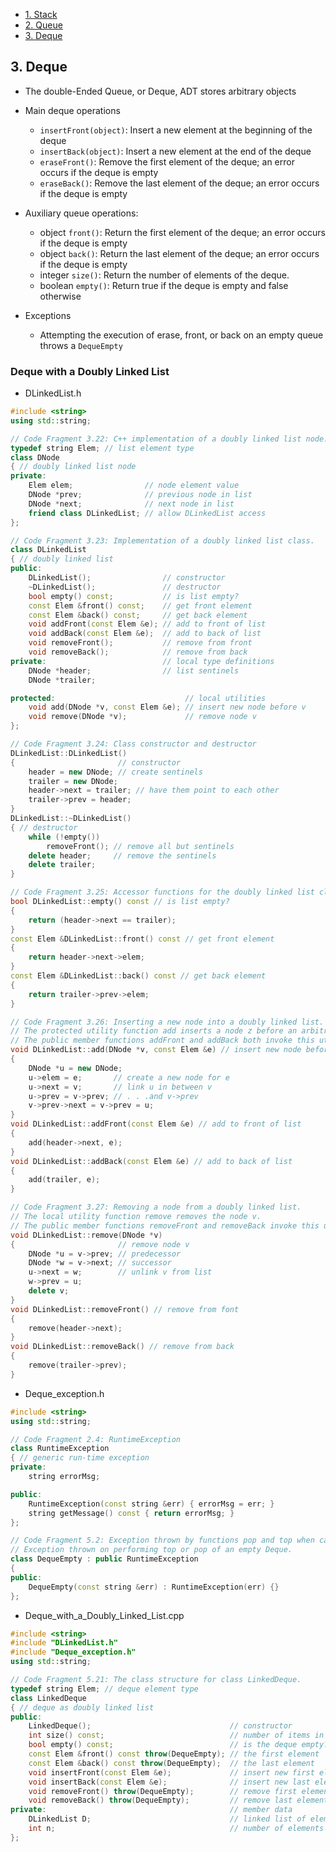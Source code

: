 - [1. Stack](./Stack.md)
- [2. Queue](./Queue.md)
- [3. Deque](./Deque.md)

## 3. Deque

- The double-Ended Queue, or Deque, ADT stores arbitrary objects
- Main deque operations

  - `insertFront(object)`: Insert a new element at the beginning of the deque
  - `insertBack(object)`: Insert a new element at the end of the deque
  - `eraseFront()`: Remove the first element of the deque; an error occurs if the deque is empty
  - `eraseBack()`: Remove the last element of the deque; an error occurs if the deque is empty

- Auxiliary queue operations:
  - object `front()`: Return the first element of the deque; an error occurs if the deque is empty
  - object `back()`: Return the last element of the deque; an error occurs if the deque is empty
  - integer `size()`: Return the number of elements of the deque.
  - boolean `empty()`: Return true if the deque is empty and false otherwise
- Exceptions
  - Attempting the execution of erase, front, or back on an empty queue throws a `DequeEmpty`

### Deque with a Doubly Linked List

- DLinkedList.h

```cpp
#include <string>
using std::string;

// Code Fragment 3.22: C++ implementation of a doubly linked list node.
typedef string Elem; // list element type
class DNode
{ // doubly linked list node
private:
    Elem elem;                // node element value
    DNode *prev;              // previous node in list
    DNode *next;              // next node in list
    friend class DLinkedList; // allow DLinkedList access
};

// Code Fragment 3.23: Implementation of a doubly linked list class.
class DLinkedList
{ // doubly linked list
public:
    DLinkedList();                // constructor
    ~DLinkedList();               // destructor
    bool empty() const;           // is list empty?
    const Elem &front() const;    // get front element
    const Elem &back() const;     // get back element
    void addFront(const Elem &e); // add to front of list
    void addBack(const Elem &e);  // add to back of list
    void removeFront();           // remove from front
    void removeBack();            // remove from back
private:                          // local type definitions
    DNode *header;                // list sentinels
    DNode *trailer;

protected:                             // local utilities
    void add(DNode *v, const Elem &e); // insert new node before v
    void remove(DNode *v);             // remove node v
};

// Code Fragment 3.24: Class constructor and destructor
DLinkedList::DLinkedList()
{                       // constructor
    header = new DNode; // create sentinels
    trailer = new DNode;
    header->next = trailer; // have them point to each other
    trailer->prev = header;
}
DLinkedList::~DLinkedList()
{ // destructor
    while (!empty())
        removeFront(); // remove all but sentinels
    delete header;     // remove the sentinels
    delete trailer;
}

// Code Fragment 3.25: Accessor functions for the doubly linked list class.
bool DLinkedList::empty() const // is list empty?
{
    return (header->next == trailer);
}
const Elem &DLinkedList::front() const // get front element
{
    return header->next->elem;
}
const Elem &DLinkedList::back() const // get back element
{
    return trailer->prev->elem;
}

// Code Fragment 3.26: Inserting a new node into a doubly linked list.
// The protected utility function add inserts a node z before an arbitrary node v.
// The public member functions addFront and addBack both invoke this utility function.
void DLinkedList::add(DNode *v, const Elem &e) // insert new node before v
{
    DNode *u = new DNode;
    u->elem = e;       // create a new node for e
    u->next = v;       // link u in between v
    u->prev = v->prev; // . . .and v->prev
    v->prev->next = v->prev = u;
}
void DLinkedList::addFront(const Elem &e) // add to front of list
{
    add(header->next, e);
}
void DLinkedList::addBack(const Elem &e) // add to back of list
{
    add(trailer, e);
}

// Code Fragment 3.27: Removing a node from a doubly linked list.
// The local utility function remove removes the node v.
// The public member functions removeFront and removeBack invoke this utility function.
void DLinkedList::remove(DNode *v)
{                       // remove node v
    DNode *u = v->prev; // predecessor
    DNode *w = v->next; // successor
    u->next = w;        // unlink v from list
    w->prev = u;
    delete v;
}
void DLinkedList::removeFront() // remove from font
{
    remove(header->next);
}
void DLinkedList::removeBack() // remove from back
{
    remove(trailer->prev);
}
```

- Deque_exception.h

```cpp
#include <string>
using std::string;

// Code Fragment 2.4: RuntimeException
class RuntimeException
{ // generic run-time exception
private:
    string errorMsg;

public:
    RuntimeException(const string &err) { errorMsg = err; }
    string getMessage() const { return errorMsg; }
};

// Code Fragment 5.2: Exception thrown by functions pop and top when called on an empty Deque.
// Exception thrown on performing top or pop of an empty Deque.
class DequeEmpty : public RuntimeException
{
public:
    DequeEmpty(const string &err) : RuntimeException(err) {}
};
```

- Deque_with_a_Doubly_Linked_List.cpp

```cpp
#include <string>
#include "DLinkedList.h"
#include "Deque_exception.h"
using std::string;

// Code Fragment 5.21: The class structure for class LinkedDeque.
typedef string Elem; // deque element type
class LinkedDeque
{ // deque as doubly linked list
public:
    LinkedDeque();                               // constructor
    int size() const;                            // number of items in the deque
    bool empty() const;                          // is the deque empty?
    const Elem &front() const throw(DequeEmpty); // the first element
    const Elem &back() const throw(DequeEmpty);  // the last element
    void insertFront(const Elem &e);             // insert new first element
    void insertBack(const Elem &e);              // insert new last element
    void removeFront() throw(DequeEmpty);        // remove first element
    void removeBack() throw(DequeEmpty);         // remove last element
private:                                         // member data
    DLinkedList D;                               // linked list of elements
    int n;                                       // number of elements
};
```
